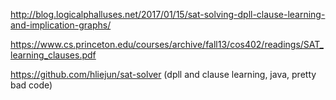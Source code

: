 http://blog.logicalphalluses.net/2017/01/15/sat-solving-dpll-clause-learning-and-implication-graphs/

https://www.cs.princeton.edu/courses/archive/fall13/cos402/readings/SAT_learning_clauses.pdf

https://github.com/hliejun/sat-solver (dpll and clause learning, java, pretty bad code)
